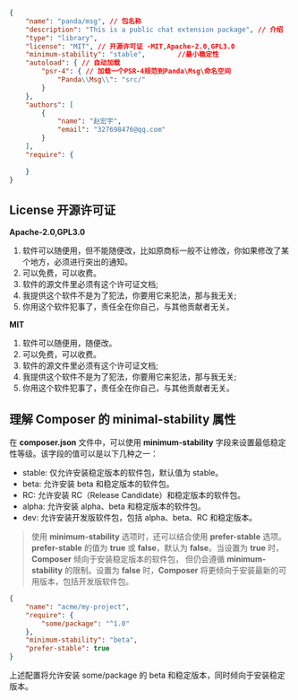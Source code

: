 ```json
{
    "name": "panda/msg", // 包名称
    "description": "This is a public chat extension package", // 介绍
    "type": "library",
    "license": "MIT", // 开源许可证 -MIT,Apache-2.0,GPL3.0
    "minimum-stability": "stable",        //最小稳定性
    "autoload": { // 自动加载
        "psr-4": { // 加载一个PSR-4规范到Panda\Msg\命名空间
            "Panda\\Msg\\": "src/"
        }
    },
    "authors": [
        {
            "name": "赵宏宇",
            "email": "327698476@qq.com"
        }
    ],
    "require": {
      
    }
}

```
## License 开源许可证
**Apache-2.0,GPL3.0**
1. 软件可以随便用，但不能随便改，比如原商标一般不让修改，你如果修改了某个地方，必须进行突出的通知。
2. 可以免费，可以收费。
3. 软件的源文件里必须有这个许可证文档;
4. 我提供这个软件不是为了犯法，你要用它来犯法，那与我无关;
5. 你用这个软件犯事了，责任全在你自己，与其他贡献者无关。

**MIT**
1. 软件可以随便用，随便改。
2. 可以免费，可以收费。
3. 软件的源文件里必须有这个许可证文档;
4. 我提供这个软件不是为了犯法，你要用它来犯法，那与我无关;
5. 你用这个软件犯事了，责任全在你自己，与其他贡献者无关。

## 理解 Composer 的 minimal-stability 属性
在 **composer.json** 文件中，可以使用 **minimum-stability** 字段来设置最低稳定性等级。该字段的值可以是以下几种之一：
* stable: 仅允许安装稳定版本的软件包，默认值为 stable。
* beta: 允许安装 beta 和稳定版本的软件包。
* RC: 允许安装 RC（Release Candidate）和稳定版本的软件包。
* alpha: 允许安装 alpha、beta 和稳定版本的软件包。
* dev: 允许安装开发版软件包，包括 alpha、beta、RC 和稳定版本。

>使用 **minimum-stability** 选项时，还可以结合使用 **prefer-stable** 选项。**prefer-stable** 
> 的值为 **true** 或 **false**，默认为 **false**。当设置为 **true** 时，**Composer** 倾向于安装稳定版本的软件包，
> 但仍会遵循 **minimum-stability** 的限制。设置为 **false** 时，**Composer** 将更倾向于安装最新的可用版本，包括开发版软件包。

```json
{
    "name": "acme/my-project",
    "require": {
        "some/package": "^1.0"
    },
    "minimum-stability": "beta",
    "prefer-stable": true
}
```
上述配置将允许安装 some/package 的 beta 和稳定版本，同时倾向于安装稳定版本。
